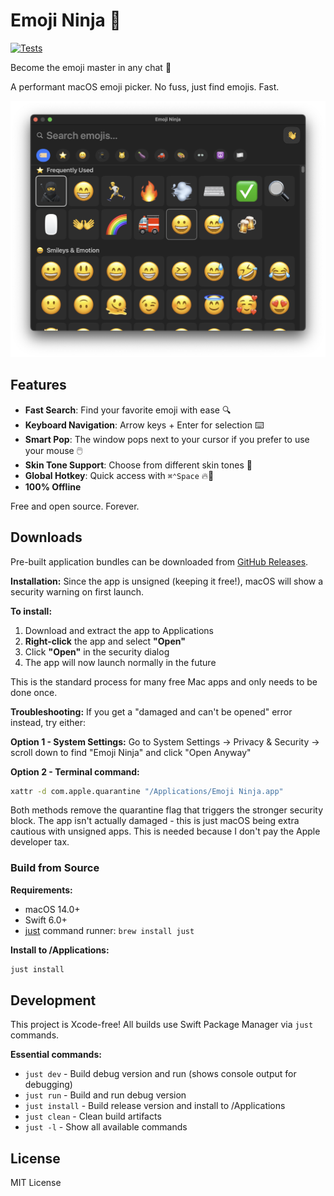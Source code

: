 # Emoji Ninja 🥷
[![Tests](https://github.com/mikkelam/Emoji-Ninja/actions/workflows/ci.yml/badge.svg)](https://github.com/mikkelam/Emoji-Ninja/actions/workflows/ci.yml)

Become the emoji master in any chat 🤙

A performant macOS emoji picker. No fuss, just find emojis. Fast.

![Screenshot](demo/screenshot.png)

## Features

- **Fast Search**: Find your favorite emoji with ease 🔍️
- **Keyboard Navigation**: Arrow keys + Enter for selection ⌨️
- **Smart Pop**: The window pops next to your cursor if you prefer to use your mouse 🖱️
- **Skin Tone Support**: Choose from different skin tones 🌈
- **Global Hotkey**: Quick access with `⌘⌃Space` 🔥🔑
- **100% Offline**

Free and open source. Forever.

## Downloads
Pre-built application bundles can be downloaded from [GitHub Releases](https://github.com/mikkelam/emoji-ninja/releases/).

**Installation:** Since the app is unsigned (keeping it free!), macOS will show a security warning on first launch.

**To install:**
1. Download and extract the app to Applications
2. **Right-click** the app and select **"Open"**
3. Click **"Open"** in the security dialog
4. The app will now launch normally in the future

This is the standard process for many free Mac apps and only needs to be done once.

**Troubleshooting:** If you get a "damaged and can't be opened" error instead, try either:

**Option 1 - System Settings:**
Go to System Settings → Privacy & Security → scroll down to find "Emoji Ninja" and click "Open Anyway"

**Option 2 - Terminal command:**
```bash
xattr -d com.apple.quarantine "/Applications/Emoji Ninja.app"
```

Both methods remove the quarantine flag that triggers the stronger security block. The app isn't actually damaged - this is just macOS being extra cautious with unsigned apps. This is needed because I don't pay the Apple developer tax.

### Build from Source

**Requirements:**
- macOS 14.0+
- Swift 6.0+
- [just](https://github.com/casey/just) command runner: `brew install just`

**Install to /Applications:**
```bash
just install
```

## Development

This project is Xcode-free! All builds use Swift Package Manager via `just` commands.

**Essential commands:**
- `just dev` - Build debug version and run (shows console output for debugging)
- `just run` - Build and run debug version
- `just install` - Build release version and install to /Applications
- `just clean` - Clean build artifacts
- `just -l` - Show all available commands

## License

MIT License
